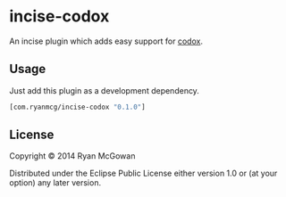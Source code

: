 # incise-codox

An incise plugin which adds easy support for [codox][].

## Usage

Just add this plugin as a development dependency.

```clojure
[com.ryanmcg/incise-codox "0.1.0"]
```

## License

Copyright © 2014 Ryan McGowan

Distributed under the Eclipse Public License either version 1.0 or (at
your option) any later version.

[codox]: https://github.com/weavejester/codox
